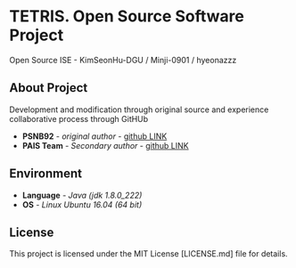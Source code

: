 # TETRIS. Open Source Software Project

Open Source ISE - KimSeonHu-DGU / Minji-0901 / hyeonazzz


## About Project

Development and modification through original source
and experience collaborative process through GitHUb

* **PSNB92** - *original author* - [github LINK](https://github.com/PSNB92/Tetris)
* **PAIS Team** - *Secondary author* - [github LINK](https://github.com/CSID-DGU/2019-1-OSSPC-PAIS-1)


## Environment

* **Language** - *Java (jdk 1.8.0_222)*
* **OS** - *Linux Ubuntu 16.04 (64 bit)*


## License

This project is licensed under the MIT License
[LICENSE.md] file for details.

